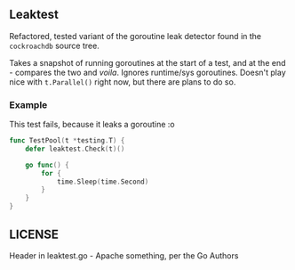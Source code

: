 Leaktest
------

Refactored, tested variant of the goroutine leak detector found in the `cockroachdb`
source tree.

Takes a snapshot of running goroutines at the start of a test, and at the end -
compares the two and *voila*. Ignores runtime/sys goroutines. Doesn't play nice
with `t.Parallel()` right now, but there are plans to do so.

### Example

This test fails, because it leaks a goroutine :o

```go
func TestPool(t *testing.T) {
	defer leaktest.Check(t)()

    go func() {
        for {
            time.Sleep(time.Second)
        }
    }
}
```


LICENSE
------
Header in leaktest.go - Apache something, per the Go Authors
